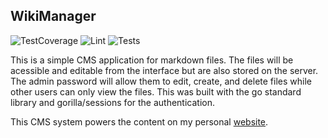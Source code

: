 ## WikiManager
![TestCoverage](https://img.shields.io/badge/TestCoverage-74.5%25-brightgreen)
![Lint](https://github.com/idugan100/WikiManager/actions/workflows/lint.yml/badge.svg)
![Tests](https://github.com/idugan100/WikiManager/actions/workflows/test.yml/badge.svg)

This is a simple CMS application for markdown files. The files will be acessible and editable from the interface but are also stored on the server. The admin password will allow them to edit, create, and delete files while other users can only view the files. This was built with the go standard library and gorilla/sessions for the authentication.

This CMS system powers the content on my personal [website](https://isaacdugan.space).


